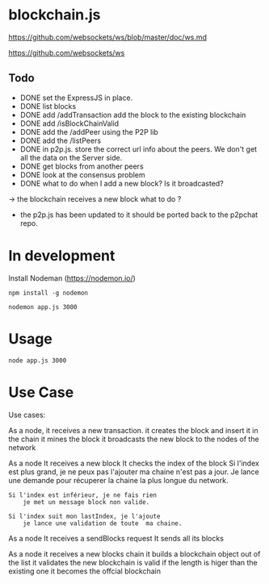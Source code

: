 # blockchain.js

https://github.com/websockets/ws/blob/master/doc/ws.md


https://github.com/websockets/ws

## Todo

- DONE set the ExpressJS in place.
- DONE list blocks
- DONE add /addTransaction
       add the block to the existing blockchain
- DONE add /isBlockChainValid
- DONE add the /addPeer using the P2P lib
- DONE add the /listPeers
- DONE in p2p.js. store the correct url info about the peers. We don't get all the data
       on the Server side.
- DONE get blocks from another peers
- DONE look at the consensus problem
- DONE what to do when I add a new block? Is it broadcasted?

-> the blockchain receives a new block what to do ?

- the p2p.js has been updated to it should be ported back to the p2pchat repo.

# In development
Install Nodeman (https://nodemon.io/)
```
npm install -g nodemon
```

```
nodemon app.js 3000
```

# Usage

```
node app.js 3000
```

# Use Case

Use cases:

As a node,
	it receives a new transaction.
	it creates the block and insert it in the chain
	it mines the block
	it broadcasts the new block to the nodes of the network

As a node
	It receives a new block
	It checks the index of the block
	Si l'index est plus grand, je ne peux pas l'ajouter
		ma chaine n'est pas a jour.
		Je lance une demande pour récuperer la chaine la plus longue du network.

	Si l'index est inférieur, je ne fais rien
		je met un message block non valide.

	Si l'index suit mon lastIndex, je l'ajoute
		je lance une validation de toute  ma chaine.

As a node
  It receives a sendBlocks request
  It sends all its blocks

As a node
  it receives a new blocks chain
  it builds a blockchain object out of the list
  it validates the new blockchain is valid
  if the length is higer than the existing one it becomes the offcial blockchain
